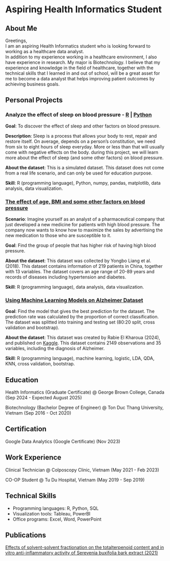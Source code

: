 # Aspiring Health Informatics Student
## About Me
Greetings,  
I am an aspiring Health Informatics student who is looking forward to working as a healthcare data analyst.  
In addition to my experience working in a healthcare environment, I also have experience in research. My major is Biotechnology.
I believe that my experience and knowledge in the field of healthcare, together with the technical skills that I learned in and out of school, will be a great asset for me to become a data analyst that helps improving patient outcomes by achieving business goals.

## Personal Projects
### Analyze the effect of sleep on blood pressure - [R](http://rpubs.com/dcdanh98/1277151) | [Python](portfolio/jupyter-notebook/md-kaggle-sleep_health/kaggle-sleep_health.md)
**Goal**: To discover the effect of sleep and other factors on blood pressure. 

**Description**: Sleep is a process that allows your body to rest, repair and restore itself. On average, depends on a person’s constitution, we need from six to eight hours of sleep everyday. More or less than that will usually come with negative effects on the body. during this project, we will learn more about the effect of sleep (and some other factors) on blood pressure.

**About the dataset**: This is a simulated dataset. This dataset does not come from a real life scenario, and can only be used for education purpose.

**Skill**: R (programming language), Python, numpy, pandas, matplotlib, data analysis, data visualization.

### [The effect of age, BMI and some other factors on blood pressure](https://rpubs.com/dcdanh98/1279332)
**Scenario**: Imagine yourself as an analyst of a pharmaceutical company that just developed a new medicine for patients with high blood pressure. The company now wants to know how to maximize the sales by advertising the new medication to those who are susceptible to it.

**Goal**: Find the group of people that has higher risk of having high blood pressure.

**About the dataset**: This dataset was collected by Yongbo Liang et al. (2018). This dataset contains information of 219 patients in China, together with 13 variables. The dataset covers an age range of 20-89 years and records of diseases including hypertension and diabetes. 

**Skill**: R (programming language), data analysis, data visualization.

### [Using Machine Learning Models on Alzheimer Dataset](https://rpubs.com/dcdanh98/1284185)
**Goal**: Find the model that gives the best prediction for the dataset. The prediction rate was calculated by the proportion of correct classification. The dataset was splitted into training and testing set (80:20 split, cross validation and bootstrap).

**About the dataset**: This dataset was created by Rabie El Kharoua (2024), and published on [Kaggle](https://www.kaggle.com/dsv/8668279). This dataset contains 2149 observations and 35 variables, including the diagnosis of Alzheimer.

**Skill**: R (programming language), machine learning, logistic, LDA, QDA, KNN, cross validation, bootstrap.

## Education
Health Informatics (Graduate Certificate) @ George Brown College, Canada (Sep 2024 - Expected August 2025)

Biotechnology (Bachelor Degree of Engineer) @ Ton Duc Thang University, Vietnam (Sep 2016 - Oct 2020)

## Certification
Google Data Analytics (Google Certificate) (Nov 2023)

## Work Experience
Clinical Technician @ Colposcopy Clinic, Vietnam (May 2021 - Feb 2023)  

CO-OP Student @ Tu Du Hospital, Vietnam (May 2019 - Sep 2019)

## Technical Skills
- Programming languages: R, Python, SQL
- Visualization tools: Tableau, PowerBI
- Office programs: Excel, Word, PowerPoint

## Publications 
[Effects of solvent-solvent fractionation on the totalterpenoid content and in vitro anti-inflammatory activity of Serevenia buxifolia bark extract (2021)](https://pubmed.ncbi.nlm.nih.gov/33747483/)
